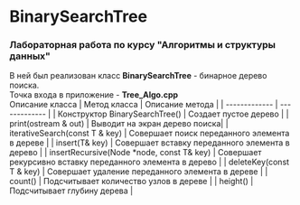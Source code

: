 # BinarySearchTree

### Лабораторная работа по курсу "Алгоритмы и структуры данных"

В ней был реализован класс **BinarySearchTree** - бинарное дерево поиска.<br>
Точка входа в приложение - **Tree_Algo.cpp**
<br>
Описание класса
| Метод класса  | Описание метода |
| ------------- | ------------- |
| Конструктор BinarySearchTree()  | Создает пустое дерево |
| print(ostream & out) | Выводит на экран дерево поиска|
| iterativeSearch(const T & key)  | Совершает поиск переданного элемента в дереве |
| insert(T& key)  | Совершает вставку переданного элемента в дерево |
| insertRecursive(Node *node, const T& key)  | Совершает рекурсивно вставку переданного элемента в дерево |
| deleteKey(const T & key)  | Совершает удаление переданного элемента в дереве |
| count()  | Подсчитывает количество узлов в дереве |
| height()  | Подсчитывает глубину дерева |
